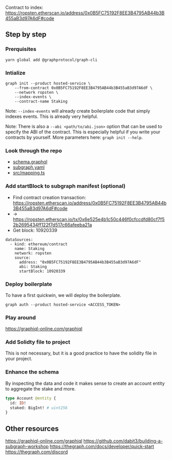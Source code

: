 Contract to index: https://ropsten.etherscan.io/address/0x0B5FC75192F8EE3B4795AB44b3B455aB3d97A6dF#code

## Step by step

### Prerquisites

```
yarn global add @graphprotocol/graph-cli
```

### Intialize

```
graph init --product hosted-service \
    --from-contract 0x0B5FC75192F8EE3B4795AB44b3B455aB3d97A6dF \
    --network ropsten \
    --index-events \
    --contract-name Staking
```

Note: `--index-events` will already create boilerplate code that simply indexes events. This is already very helpful.

Note: There is also a `--abi <path/to/abi.json>` option that can be used to specify the ABI of the contract. This is especially helpful if you write your contracts by yourself. More parameters here: `graph init --help`.

### Look through the repo

- [schema.graphql](./schema.graphql)
- [subgraph.yaml](./subgraph.yaml)
- [src/mapping.ts](./src/mapping.ts)

### Add startBlock to subgraph manifest (optional)

- Find contract creation transaction: https://ropsten.etherscan.io/address/0x0B5FC75192F8EE3B4795AB44b3B455aB3d97A6dF#code
- -> https://ropsten.etherscan.io/tx/0x6e525e4b1c50c446f0cfccdfd80cf7f52b2695434ff122f7d517c66afeeba21a
- Get block: 10920339

```
dataSources:
  - kind: ethereum/contract
    name: Staking
    network: ropsten
    source:
      address: "0x0B5FC75192F8EE3B4795AB44b3B455aB3d97A6dF"
      abi: Staking
      startBlock: 10920339
```

### Deploy boilerplate

To have a first quickwin, we will deploy the boilerplate.

```
graph auth --product hosted-service <ACCESS_TOKEN>
```

### Play around

https://graphiql-online.com/graphiql

### Add Solidty file to project

This is not necessary, but it is a good practice to have the solidity file in your project.

### Enhance the schema

By inspecting the data and code it makes sense to create an account entity to aggregate the stake and more.

```graphql
type Account @entity {
  id: ID!
  staked: BigInt! # uint256
}
```

## Other resources

https://graphiql-online.com/graphiql
https://github.com/dabit3/building-a-subgraph-workshop
https://thegraph.com/docs/developer/quick-start
https://thegraph.com/discord
